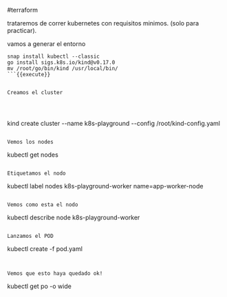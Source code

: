 #terraform

trataremos de correr kubernetes con requisitos minimos. (solo para practicar).

vamos a generar el entorno

```
snap install kubectl --classic
go install sigs.k8s.io/kind@v0.17.0
mv /root/go/bin/kind /usr/local/bin/
```{{execute}}


Creamos el cluster




```
kind create cluster --name k8s-playground --config /root/kind-config.yaml

```{{execute}}

Vemos los nodes

```
kubectl get nodes
```{{execute}}

Etiquetamos el nodo

```
kubectl label nodes k8s-playground-worker name=app-worker-node
```{{execute}}

Vemos como esta el nodo

```
kubectl describe node k8s-playground-worker 
```{{execute}}

Lanzamos el POD

```
kubectl create -f pod.yaml
```{{execute}}


Vemos que esto haya quedado ok!
```
kubectl get po -o wide
```{{execute}}


